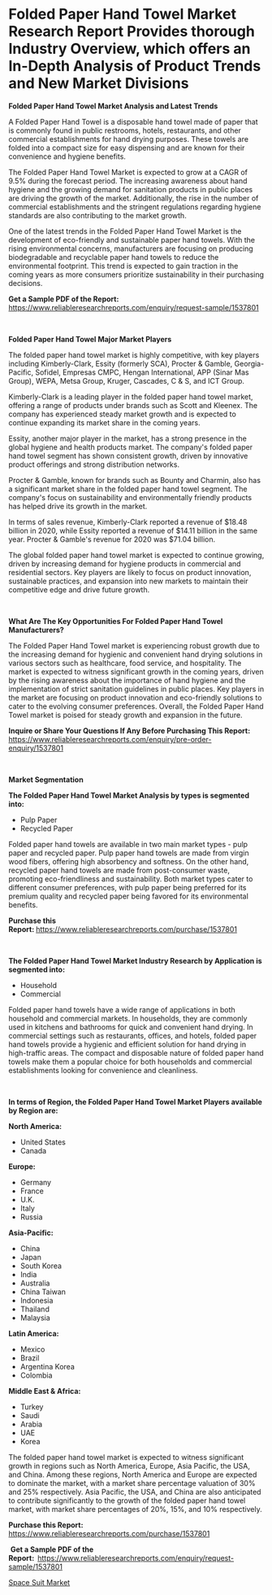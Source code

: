 <p><h1>Folded Paper Hand Towel Market Research Report Provides thorough Industry Overview, which offers an In-Depth Analysis of Product Trends and New Market Divisions</h1></p><p><strong>Folded Paper Hand Towel Market Analysis and Latest Trends</strong></p>
<p><p>A Folded Paper Hand Towel is a disposable hand towel made of paper that is commonly found in public restrooms, hotels, restaurants, and other commercial establishments for hand drying purposes. These towels are folded into a compact size for easy dispensing and are known for their convenience and hygiene benefits.</p><p>The Folded Paper Hand Towel Market is expected to grow at a CAGR of 9.5% during the forecast period. The increasing awareness about hand hygiene and the growing demand for sanitation products in public places are driving the growth of the market. Additionally, the rise in the number of commercial establishments and the stringent regulations regarding hygiene standards are also contributing to the market growth.</p><p>One of the latest trends in the Folded Paper Hand Towel Market is the development of eco-friendly and sustainable paper hand towels. With the rising environmental concerns, manufacturers are focusing on producing biodegradable and recyclable paper hand towels to reduce the environmental footprint. This trend is expected to gain traction in the coming years as more consumers prioritize sustainability in their purchasing decisions.</p></p>
<p><strong>Get a Sample PDF of the Report:&nbsp;</strong> <a href="https://www.reliableresearchreports.com/enquiry/request-sample/1537801">https://www.reliableresearchreports.com/enquiry/request-sample/1537801</a></p>
<p>&nbsp;</p>
<p><strong>Folded Paper Hand Towel Major Market Players</strong></p>
<p><p>The folded paper hand towel market is highly competitive, with key players including Kimberly-Clark, Essity (formerly SCA), Procter & Gamble, Georgia-Pacific, Sofidel, Empresas CMPC, Hengan International, APP (Sinar Mas Group), WEPA, Metsa Group, Kruger, Cascades, C & S, and ICT Group.</p><p>Kimberly-Clark is a leading player in the folded paper hand towel market, offering a range of products under brands such as Scott and Kleenex. The company has experienced steady market growth and is expected to continue expanding its market share in the coming years.</p><p>Essity, another major player in the market, has a strong presence in the global hygiene and health products market. The company's folded paper hand towel segment has shown consistent growth, driven by innovative product offerings and strong distribution networks.</p><p>Procter & Gamble, known for brands such as Bounty and Charmin, also has a significant market share in the folded paper hand towel segment. The company's focus on sustainability and environmentally friendly products has helped drive its growth in the market.</p><p>In terms of sales revenue, Kimberly-Clark reported a revenue of $18.48 billion in 2020, while Essity reported a revenue of $14.11 billion in the same year. Procter & Gamble's revenue for 2020 was $71.04 billion.</p><p>The global folded paper hand towel market is expected to continue growing, driven by increasing demand for hygiene products in commercial and residential sectors. Key players are likely to focus on product innovation, sustainable practices, and expansion into new markets to maintain their competitive edge and drive future growth.</p></p>
<p>&nbsp;</p>
<p><strong>What Are The Key Opportunities For Folded Paper Hand Towel Manufacturers?</strong></p>
<p><p>The Folded Paper Hand Towel market is experiencing robust growth due to the increasing demand for hygienic and convenient hand drying solutions in various sectors such as healthcare, food service, and hospitality. The market is expected to witness significant growth in the coming years, driven by the rising awareness about the importance of hand hygiene and the implementation of strict sanitation guidelines in public places. Key players in the market are focusing on product innovation and eco-friendly solutions to cater to the evolving consumer preferences. Overall, the Folded Paper Hand Towel market is poised for steady growth and expansion in the future.</p></p>
<p><strong>Inquire or Share Your Questions If Any Before Purchasing This Report:</strong> <a href="https://www.reliableresearchreports.com/enquiry/pre-order-enquiry/1537801">https://www.reliableresearchreports.com/enquiry/pre-order-enquiry/1537801</a></p>
<p>&nbsp;</p>
<p><strong>Market Segmentation</strong></p>
<p><strong>The Folded Paper Hand Towel Market Analysis by types is segmented into:</strong></p>
<p><ul><li>Pulp Paper</li><li>Recycled Paper</li></ul></p>
<p><p>Folded paper hand towels are available in two main market types - pulp paper and recycled paper. Pulp paper hand towels are made from virgin wood fibers, offering high absorbency and softness. On the other hand, recycled paper hand towels are made from post-consumer waste, promoting eco-friendliness and sustainability. Both market types cater to different consumer preferences, with pulp paper being preferred for its premium quality and recycled paper being favored for its environmental benefits.</p></p>
<p><strong>Purchase this Report:&nbsp;</strong><a href="https://www.reliableresearchreports.com/purchase/1537801">https://www.reliableresearchreports.com/purchase/1537801</a></p>
<p>&nbsp;</p>
<p><strong>The Folded Paper Hand Towel Market Industry Research by Application is segmented into:</strong></p>
<p><ul><li>Household</li><li>Commercial</li></ul></p>
<p><p>Folded paper hand towels have a wide range of applications in both household and commercial markets. In households, they are commonly used in kitchens and bathrooms for quick and convenient hand drying. In commercial settings such as restaurants, offices, and hotels, folded paper hand towels provide a hygienic and efficient solution for hand drying in high-traffic areas. The compact and disposable nature of folded paper hand towels make them a popular choice for both households and commercial establishments looking for convenience and cleanliness.</p></p>
<p>&nbsp;</p>
<p><strong>In terms of Region, the Folded Paper Hand Towel Market Players available by Region are:</strong></p>
<p>
    <p> <strong> North America: </strong>
        <ul>
            <li>United States</li>
            <li>Canada</li>
        </ul>
        </p> 
    <p> <strong> Europe: </strong>
        <ul>
            <li>Germany</li>
            <li>France</li>
            <li>U.K.</li>
            <li>Italy</li>
            <li>Russia</li>
        </ul>
        </p> 
    <p> <strong> Asia-Pacific: </strong>
        <ul>
            <li>China</li>
            <li>Japan</li>
            <li>South Korea</li>
            <li>India</li>
            <li>Australia</li>
            <li>China Taiwan</li>
            <li>Indonesia</li>
            <li>Thailand</li>
            <li>Malaysia</li>
        </ul>
        </p> 
    <p> <strong> Latin America: </strong>
        <ul>
            <li>Mexico</li>
            <li>Brazil</li>
            <li>Argentina Korea</li>
            <li>Colombia</li>
        </ul>
        </p> 
    <p> <strong> Middle East & Africa: </strong>
        <ul>
            <li>Turkey</li>
            <li>Saudi</li>
            <li>Arabia</li>
            <li>UAE</li>
            <li>Korea</li>
        </ul>
    </p>
    </p>
<p><p>The folded paper hand towel market is expected to witness significant growth in regions such as North America, Europe, Asia Pacific, the USA, and China. Among these regions, North America and Europe are expected to dominate the market, with a market share percentage valuation of 30% and 25% respectively. Asia Pacific, the USA, and China are also anticipated to contribute significantly to the growth of the folded paper hand towel market, with market share percentages of 20%, 15%, and 10% respectively.</p></p>
<p><strong>Purchase this Report: </strong><a href="https://www.reliableresearchreports.com/purchase/1537801">https://www.reliableresearchreports.com/purchase/1537801</a></p>
<p>&nbsp;<strong>Get a Sample PDF of the Report:&nbsp;&nbsp;</strong><a href="https://www.reliableresearchreports.com/enquiry/request-sample/1537801">https://www.reliableresearchreports.com/enquiry/request-sample/1537801</a></p>
<p><strong></strong></p>
<p><p><a href="https://fearless-okapi-6c8.notion.site/Space-Suit-Market-Share-Market-New-Trends-Analysis-Report-By-Type-By-Application-By-End-use-By--9da4ee330f054151af0bd46509d4c99f">Space Suit Market</a></p></p>